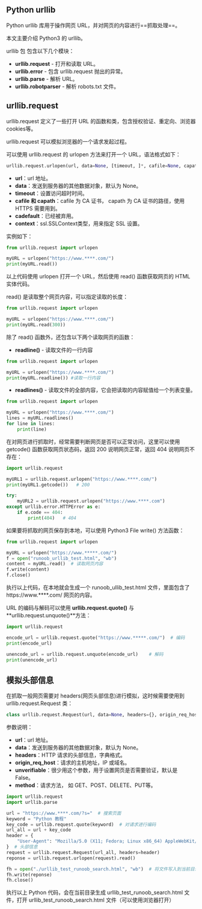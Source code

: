 ## Python urllib

Python urllib 库用于操作网页 URL，并对网页的内容进行==抓取处理==。

本文主要介绍 Python3 的 urllib。

urllib 包 包含以下几个模块：

- **urllib.request** - 打开和读取 URL。
- **urllib.error** - 包含 urllib.request 抛出的异常。
- **urllib.parse** - 解析 URL。
- **urllib.robotparser** - 解析 robots.txt 文件。



## urllib.request

urllib.request 定义了一些打开 URL 的函数和类，包含授权验证、重定向、浏览器 cookies等。

urllib.request 可以模拟浏览器的一个请求发起过程。

可以使用 urllib.request 的 urlopen 方法来打开一个 URL，语法格式如下：

```python
urllib.request.urlopen(url, data=None, [timeout, ]*, cafile=None, capath=None, cadefault=False, context=None)
```

- **url**：url 地址。
- **data**：发送到服务器的其他数据对象，默认为 None。
- **timeout**：设置访问超时时间。
- **cafile 和 capath**：cafile 为 CA 证书， capath 为 CA 证书的路径，使用 HTTPS 需要用到。
- **cadefault**：已经被弃用。
- **context**：ssl.SSLContext类型，用来指定 SSL 设置。

实例如下：

```python
from urllib.request import urlopen

myURL = urlopen("https://www.****.com/")
print(myURL.read())
```

以上代码使用 urlopen 打开一个 URL，然后使用 read() 函数获取网页的 HTML 实体代码。

read() 是读取整个网页内容，可以指定读取的长度：

```python
from urllib.request import urlopen

myURL = urlopen("https://www.****.com/")
print(myURL.read(300))
```

除了 read() 函数外，还包含以下两个读取网页的函数：

- **readline()** - 读取文件的一行内容

```python
from urllib.request import urlopen

myURL = urlopen("https://www.****.com/")
print(myURL.readline()) #读取一行内容
```

- **readlines()** - 读取文件的全部内容，它会把读取的内容赋值给一个列表变量。

```python
from urllib.request import urlopen

myURL = urlopen("https://www.****.com/")
lines = myURL.readlines()
for line in lines:
    print(line) 
```

在对网页进行抓取时，经常需要判断网页是否可以正常访问，这里可以使用 getcode() 函数获取网页状态码，返回 200 说明网页正常，返回 404 说明网页不存在：

```python
import urllib.request

myURL1 = urllib.request.urlopen("https://www.****.com/")
print(myURL1.getcode())   # 200

try:
    myURL2 = urllib.request.urlopen("https://www.****.com")
except urllib.error.HTTPError as e:
    if e.code == 404:
        print(404)   # 404
```

如果要将抓取的网页保存到本地，可以使用 Python3 File write() 方法函数：

```python
from urllib.request import urlopen

myURL = urlopen("https://www.*****.com/")
f = open("runoob_urllib_test.html", "wb")
content = myURL.read()  # 读取网页内容
f.write(content)
f.close()
```



执行以上代码，在本地就会生成一个 runoob_ullib_test.html 文件，里面包含了 https://www.****.com/ 网页的内容。

URL 的编码与解码可以使用 **urllib.request.quote()** 与 **urllib.request.unquote()**方法：

```python
import urllib.request 

encode_url = urllib.request.quote("https://www.*****.com/")  # 编码
print(encode_url)

unencode_url = urllib.request.unquote(encode_url)    # 解码
print(unencode_url)
```



## 模拟头部信息

在抓取一般网页需要对 headers(网页头部信息)进行模拟，这时候需要使用到 urllib.request.Request 类：

```python
class urllib.request.Request(url, data=None, headers={}, origin_req_host=None, unverifiable=False, method=None)
```

参数说明：

- **url**：url 地址。
- **data**：发送到服务器的其他数据对象，默认为 None。
- **headers**：HTTP 请求的头部信息，字典格式。
- **origin_req_host**：请求的主机地址，IP 或域名。
- **unverifiable**：很少用这个参数，用于设置网页是否需要验证，默认是 False。
- **method**：请求方法， 如 GET、POST、DELETE、PUT等。

```python
import urllib.request
import urllib.parse

url = "https://www.****.com/?s="  # 搜索页面
keyword = "Python 教程"
key_code = urllib.request.quote(keyword)  # 对请求进行编码
url_all = url + key_code
header = {
    "User-Agent": "Mozilla/5.0 (X11; Fedora; Linux x86_64) AppleWebKit/537.36 (KHTML, like Gecko) Chrome/58.0.3029.110 Safari/537.36"
}  # 头部信息
request = urllib.request.Request(url_all, headers=header)
reponse = urllib.request.urlopen(request).read()

fh = open("./urllib_test_runoob_search.html", "wb")  # 将文件写入到当前目录中
fh.write(reponse)
fh.close()

```

执行以上 Python 代码，会在当前目录生成 urllib_test_runoob_search.html 文件，打开 urllib_test_runoob_search.html 文件（可以使用浏览器打开）













